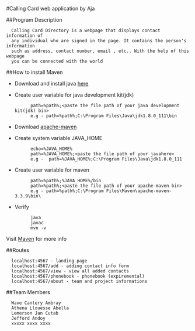 #Calling Card web application by Aja

##Program Description

      Calling Card Directory is a webpage that displays contact information of 
      any individual who are signed in the page. It contains the person's information 
      such as address, contact number, email , etc.. With the help of this webpage
      you can be connected with the world
      
##How to install Maven

* Download and install java [here](http://www.oracle.com/technetwork/java/javase/downloads/index.html)
* Create user variable for java development kit(jdk)

            path=%path%;<paste the file path of your java development kit(jdk) bin>
            e.g - path=%path%;C:\Program Files\Java\jdk1.8.0_111\bin
            
* Download [apache-maven](http://maven.apache.org/download.cgi)
* Create system variable JAVA_HOME
      
            echo=%JAVA_HOME%
            path=%JAVA_HOME%;<paste the file path of your javahere>
            e.g -  path=%JAVA_HOME%;C:\Program Files\Java\jdk1.8.0_111
      
* Create user variable for maven

            path=%path%;%JAVA_HOME%/bin
            path=%path%;<paste the file path of your apache-maven bin>
            e.g - path=%path%;C:\Program Files\Maven\apache-maven-3.3.9\bin\
     
* Verify
      
            java
            javac
            mvn -v
      
      
Visit [Maven](http://maven.apache.org/install.html) for more info

##Routes

      localhost:4567 - landing page
      localhost:4567/add - adding contact info form
      localhost:4567/view - view all added contacts
      localhost:4567/phonebook - phonebook (expiremental)
      localhost:4567/about - team and project informations

##Team Members

      Wave Cantery Ambray
      Athena Llouesse Abella
      Lemerson Jan Cutab
      Jefford Andoy
      xxxxx xxxx xxxx
      
 
      
